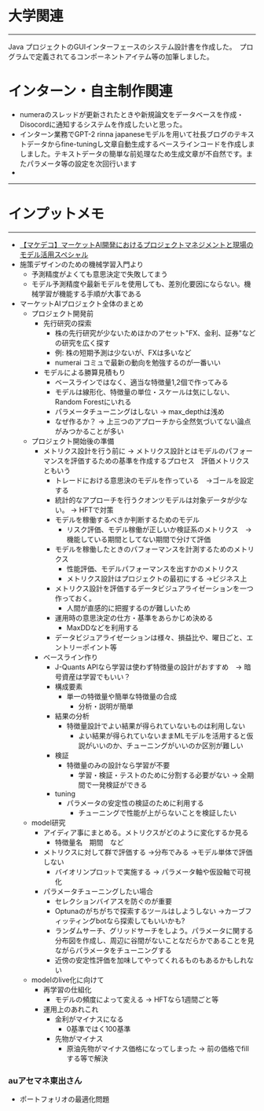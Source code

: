 # 大学関連
* * *
Java プロジェクトのGUIインターフェースのシステム設計書を作成した。　プログラムで定義されてるコンポーネントアイテム等の加筆しました。
# インターン・自主制作関連
- numeraのスレッドが更新されたときや新規論文をデータベースを作成・Disocordに通知するシステムを作成したいと思った。
- インターン業務でGPT-2 rinna japaneseモデルを用いて社長ブログのテキストデータからfine-tuningし文章自動生成するベースラインコードを作成しましました。テキストデータの簡単な前処理なため生成文章が不自然です。またパラメータ等の設定を次回行います
- 
* * *
# インプットメモ
* * *
- [【マケデコ】マーケットAI開発におけるプロジェクトマネジメントと現場のモデル活用スペシャル ](https://mkdeco.connpass.com/event/285174/)
- 施策デザインのための機械学習入門より
  - 予測精度がよくても意思決定で失敗してまう
  - モデル予測精度や最新モデルを使用しても、差別化要因にならない。機械学習が機能する手順が大事である
- マーケットAIプロジェクト全体のまとめ
  - プロジェクト開発前
    - 先行研究の探索
      - 株の先行研究が少ないためほかのアセット"FX、金利、証券"などの研究を広く探す
      - 例: 株の短期予測は少ないが、FXは多いなど
      - numerai コミュで最新の動向を勉強するのが一番いい
    - モデルによる勝算見積もり
      - ベースラインではなく、適当な特徴量1,2個で作ってみる
      - モデルは線形化、特徴量の単位・スケールは気にしない、Random Forestにいれる
      - パラメータチューニングはしない -> max_depthは浅め
      - なぜ作るか？ -> 上三つのアプローチから全然気づいてない論点がみつかることが多い
  - プロジェクト開始後の準備
    - メトリクス設計を行う前に -> メトリクス設計とはモデルのパフォーマンスを評価するための基準を作成するプロセス　評価メトリクスともいう
      - トレードにおける意思決のモデルを作っている　->ゴールを設定する
      - 統計的なアプローチを行うクオンツモデルは対象データが少ない。 -> HFTで対策
      - モデルを稼働するべきか判断するためのモデル
        - リスク評価、モデル稼働が正しいか検証系のメトリクス　->機能している期間としてない期間で分けて評価
      - モデルを稼働したときのパフォーマンスを計測するためのメトリクス
        - 性能評価、モデルパフォーマンスを出すかのメトリクス
        - メトリクス設計はプロジェクトの最初にする ->ビジネス上
      - メトリクス設計を評価するデータビジュアライゼーションを一つ作っておく。
        - 人間が直感的に把握するのが難しいため
      - 運用時の意思決定の仕方・基準をあらかじめ決める
        - MaxDDなどを利用する
      - データビジュアライゼーションは様々、損益比や、曜日ごと、エントリーポイント等
    - ベースライン作り
      - J-Quants APIなら学習は使わず特徴量の設計がおすすめ　-> 暗号資産は学習でもいい？
      - 構成要素
        - 単一の特徴量や簡単な特徴量の合成
          - 分析・説明が簡単
      - 結果の分析
        - 特徴量設計でよい結果が得られていないものは利用しない
          - よい結果が得られていないままMLモデルを活用すると仮説がいいのか、チューニングがいいのか区別が難しい
      - 検証
        - 特徴量のみの設計なら学習が不要
          - 学習・検証・テストのために分割する必要がない -> 全期間で一発検証ができる
      - tuning
        - パラメータの安定性の検証のために利用する
          - チューニングで性能が上がらないことを検証したい
  - model研究
    - アイディア事にまとめる。メトリクスがどのように変化するか見る
      - 特徴量名　期間　など
    - メトリクスに対して群で評価する ->分布でみる ->モデル単体で評価しない
      - バイオリンプロットで実施する -> パラメータ軸や仮設軸で可視化
    - パラメータチューニングしたい場合
      - セレクションバイアスを防ぐのが重要
      - Optunaのがちがちで探索するツールはしようしない ->カーブフィッティングbotなら探索してもいいかも?
      - ランダムサーチ、グリッドサーチをしよう。パラメータに関する分布図を作成し、周辺に谷間がないことなだらかであることを見ながらパラメータをチューニングする
      - 近傍の安定性評価を加味してやってくれるものもあるかもしれない
  - modelのlive化に向けて
    - 再学習の仕組化
      - モデルの頻度によって変える -> HFTなら1週間ごと等
    - 運用上のあれこれ
      - 金利がマイナスになる
        - 0基準ではく100基準
      - 先物がマイナス
        - 原油先物がマイナス価格になってしまった -> 前の価格でfillする等で解決
 ### auアセマネ東出さん
  - ポートフォリオの最適化問題
    

  
